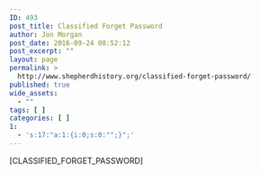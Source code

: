 ```yaml
---
ID: 493
post_title: Classified Forget Password
author: Jon Morgan
post_date: 2016-09-24 08:52:12
post_excerpt: ""
layout: page
permalink: >
  http://www.shepherdhistory.org/classified-forget-password/
published: true
wide_assets:
  - ""
tags: [ ]
categories: [ ]
1:
  - 's:17:"a:1:{i:0;s:0:"";}";'
---
```

[CLASSIFIED_FORGET_PASSWORD]